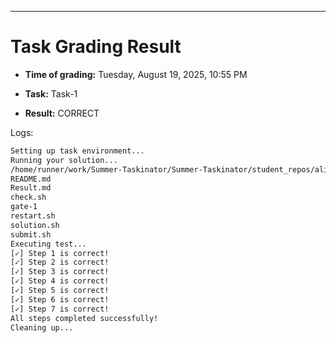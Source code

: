 
---
# Task Grading Result

- **Time of grading:** Tuesday, August 19, 2025, 10:55 PM

- **Task:** Task-1

- **Result:** CORRECT


Logs:
```bash
Setting up task environment...
Running your solution...
/home/runner/work/Summer-Taskinator/Summer-Taskinator/student_repos/ali-osama-ali/Task-1
README.md
Result.md
check.sh
gate-1
restart.sh
solution.sh
submit.sh
Executing test...
[✓] Step 1 is correct!
[✓] Step 2 is correct!
[✓] Step 3 is correct!
[✓] Step 4 is correct!
[✓] Step 5 is correct!
[✓] Step 6 is correct!
[✓] Step 7 is correct!
All steps completed successfully!
Cleaning up...
```
